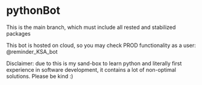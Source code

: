 # pythonBot
This is the main branch, which must include all rested and stabilized packages

This bot is hosted on cloud, so you may check PROD functionality as a user: @reminder_KSA_bot

Disclaimer: due to this is my sand-box to learn python and literally first experience in software development, it contains a lot of non-optimal solutions. Please be kind :)
